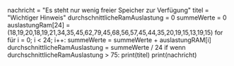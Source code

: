nachricht = "Es steht nur wenig freier Speicher zur Verfügung"
titel = "Wichtiger Hinweis"
durchschnittlicheRamAuslastung = 0
summeWerte = 0
auslastungRam[24] = (18,19,20,18,19,21,34,35,45,62,79,45,68,56,57,45,44,35,20,19,15,13,19,15)
for für i = 0; i < 24; i++:
    summeWerte = summeWerte + auslastungRAM[i]
durchschnittlicheRamAuslastung = summeWerte / 24
if wenn durchschnittlicheRamAuslastung > 75:
    print(titel)
    print(nachricht)
